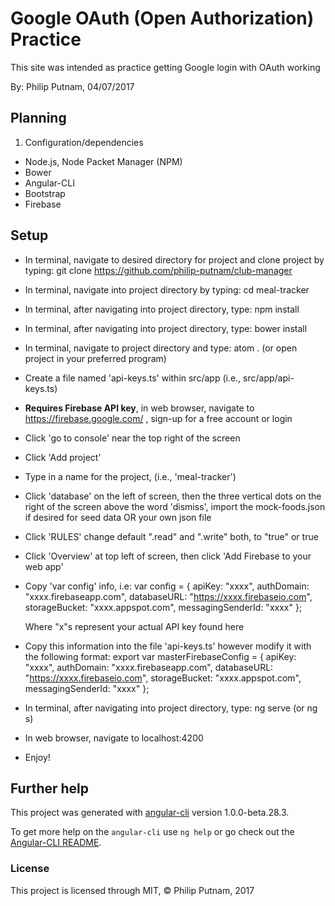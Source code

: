 # Google OAuth (Open Authorization) Practice

This site was intended as practice getting Google login with OAuth working

By: Philip Putnam, 04/07/2017

## Planning

1. Configuration/dependencies
  * Node.js, Node Packet Manager (NPM)
  * Bower
  * Angular-CLI
  * Bootstrap
  * Firebase

## Setup
* In terminal, navigate to desired directory for project and clone project by typing: git clone https://github.com/philip-putnam/club-manager
* In terminal, navigate into project directory by typing: cd meal-tracker
* In terminal, after navigating into project directory, type: npm install
* In terminal, after navigating into project directory, type: bower install
* In terminal, navigate to project directory and type: atom . (or open project in your preferred program)
* Create a file named 'api-keys.ts' within src/app (i.e., src/app/api-keys.ts)

* **Requires Firebase API key**, in web browser, navigate to https://firebase.google.com/ , sign-up for a free account or login
* Click 'go to console' near the top right of the screen
* Click 'Add project'
* Type in a name for the project, (i.e., 'meal-tracker')
* Click 'database' on the left of screen, then the three vertical dots on the right of the screen above the word 'dismiss', import the mock-foods.json if desired for seed data OR your own json file
* Click 'RULES' change default ".read" and ".write" both, to "true" or true
* Click 'Overview' at top left of screen, then click 'Add Firebase to your web app'
* Copy 'var config' info, i.e:
            var config = {
              apiKey: "xxxx",
              authDomain: "xxxx.firebaseapp.com",
              databaseURL: "https://xxxx.firebaseio.com",
              storageBucket: "xxxx.appspot.com",
              messagingSenderId: "xxxx"
            };

    Where "x"s represent your actual API key found here

* Copy this information into the file 'api-keys.ts' however modify it with the following format:
        export var masterFirebaseConfig = {
          apiKey: "xxxx",
          authDomain: "xxxx.firebaseapp.com",
          databaseURL: "https://xxxx.firebaseio.com",
          storageBucket: "xxxx.appspot.com",
          messagingSenderId: "xxxx"
        };
* In terminal, after navigating into project directory, type: ng serve (or ng s)
* In web browser, navigate to localhost:4200
* Enjoy!

## Further help

This project was generated with [angular-cli](https://github.com/angular/angular-cli) version 1.0.0-beta.28.3.

To get more help on the `angular-cli` use `ng help` or go check out the [Angular-CLI README](https://github.com/angular/angular-cli/blob/master/README.md).

### License

This project is licensed through MIT, &copy; Philip Putnam, 2017
